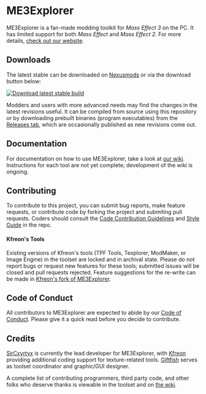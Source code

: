 # ME3Explorer

ME3Explorer is a fan-made modding toolkit for _Mass Effect 3_ on the PC. It has limited support for both _Mass Effect_ and _Mass Effect 2_. For more details, [check out our website](http://me3explorer.github.io/).

## Downloads
The latest stable can be downloaded on [Nexusmods](http://www.nexusmods.com/masseffect3/mods/409/?) or via the download button below:

[![Download latest stable build](https://raw.github.com/me3explorer/me3explorer/resources/downloadbutton.png)](https://github.com/ME3Explorer/ME3Explorer/releases/latest)

Modders and users with more advanced needs may find the changes in the latest revisions useful. It can be compiled from source using this repository or by downloading prebuilt binaries (program executables) from the [Releases tab](https://github.com/ME3Explorer/ME3Explorer/releases), which are occasionally published as new revisions come out.

## Documentation
For documentation on how to use ME3Explorer, take a look at [our wiki](http://me3explorer.wikia.com). Instructions for each tool are not yet complete; development of the wiki is ongoing.

## Contributing
To contribute to this project, you can submit bug reports, make feature requests, or contribute code by forking the project and submiting pull requests. Coders should consult the [Code Contribution Guidelines](https://github.com/ME3Explorer/ME3Explorer/blob/Beta/CONTRIBUTING.md) and [Style Guide](https://github.com/ME3Explorer/ME3Explorer/blob/Beta/STYLEGUIDE.md)  in the repo. 

#### Kfreon's Tools
Existing versions of Kfreon's tools (TPF Tools, Texplorer, ModMaker, or Image Engine) in the toolset are locked and in archival state. Please do not report bugs or request new features for these tools; submitted issues will be closed and pull requests rejected. Feature suggestions for the re-write can be made in [Kfreon's fork of ME3Explorer](https://github.com/KFreon/KFreons-ME3Explorer).

## Code of Conduct
All contributors to ME3Explorer are expected to abide by our [Code of Conduct](https://github.com/ME3Explorer/ME3Explorer/blob/Beta/CODE_OF_CONDUCT.md). Please give it a quick read before you decide to contribute.

## Credits
[SirCxyrtyx](https://github.com/SirCxyrtyx) is currently the lead developer for ME3Explorer, with [Kfreon](https://github.com/KFreon) providing additional coding support for texture-related tools. [Giftfish](https://github.com/giftfish) serves as toolset coordinator and graphic/GUI designer.

A complete list of contributing programmers, third party code, and other folks who deserve thanks is viewable in the toolset and on [the wiki](http://me3explorer.wikia.com/wiki/About_Us).  
